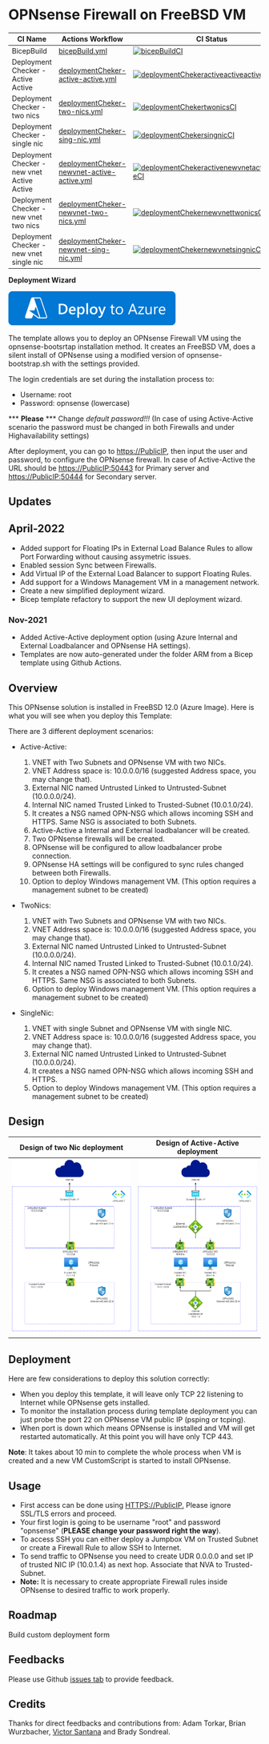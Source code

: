 # OPNsense Firewall on FreeBSD VM

CI Name | Actions Workflow | CI Status |
|--------|--------|--------|
| BicepBuild | [bicepBuild.yml](./.github/workflows/bicepBuild.yml) | [![bicepBuildCI](https://github.com/dmauser/opnazure/actions/workflows/bicepBuild.yml/badge.svg)](https://github.com/dmauser/opnazure/actions/workflows/bicepBuild.yml) |
| Deployment Checker - Active Active | [deploymentCheker-active-active.yml](./.github/workflows/deploymentCheker-active-active.yml) | [![deploymentChekeractiveactiveactiveCI](https://github.com/dmauser/opnazure/actions/workflows/deploymentCheker-active-active.yml/badge.svg)](https://github.com/dmauser/opnazure/actions/workflows/deploymentCheker-active-active.yml) |
| Deployment Checker - two nics | [deploymentCheker-two-nics.yml](./.github/workflows/deploymentCheker-two-nics.yml) | [![deploymentChekertwonicsCI](https://github.com/dmauser/opnazure/actions/workflows/deploymentCheker-two-nics.yml/badge.svg)](https://github.com/dmauser/opnazure/actions/workflows/deploymentCheker-two-nics.yml) |
| Deployment Checker - single nic | [deploymentCheker-sing-nic.yml](./.github/workflows/deploymentCheker-sing-nic.yml) | [![deploymentChekersingnicCI](https://github.com/dmauser/opnazure/actions/workflows/deploymentCheker-sing-nic.yml/badge.svg)](https://github.com/dmauser/opnazure/actions/workflows/deploymentCheker-sing-nic.yml) |
| Deployment Checker - new vnet Active Active | [deploymentCheker-newvnet-active-active.yml](./.github/workflows/deploymentCheker-newvnet-active-active.yml) | [![deploymentChekeractivenewvnetactiveactiveCI](https://github.com/dmauser/opnazure/actions/workflows/deploymentCheker-active-active.yml/badge.svg)](https://github.com/dmauser/opnazure/actions/workflows/deploymentCheker-active-active.yml) |
| Deployment Checker - new vnet two nics | [deploymentCheker-newvnet-two-nics.yml](./.github/workflows/deploymentCheker-two-nics.yml) | [![deploymentChekernewvnettwonicsCI](https://github.com/dmauser/opnazure/actions/workflows/deploymentCheker-newvnet-two-nics.yml/badge.svg)](https://github.com/dmauser/opnazure/actions/workflows/deploymentCheker-newvnet-two-nics.yml) |
| Deployment Checker - new vnet single nic | [deploymentCheker-newvnet-sing-nic.yml](./.github/workflows/deploymentCheker-sing-nic.yml) | [![deploymentChekernewvnetsingnicCI](https://github.com/dmauser/opnazure/actions/workflows/deploymentCheker-newvnet-sing-nic.yml/badge.svg)](https://github.com/dmauser/opnazure/actions/workflows/deploymentCheker-newvnet-sing-nic.yml) |

**Deployment Wizard**

[![Deploy To Azure](https://raw.githubusercontent.com/Azure/azure-quickstart-templates/master/1-CONTRIBUTION-GUIDE/images/deploytoazure.svg?sanitize=true)](https://portal.azure.com/#create/Microsoft.Template/uri/https%3A%2F%2Fraw.githubusercontent.com%2Fdmauser%2Fopnazure%2Fmaster%2FARM%2Fmain.json%3F/uiFormDefinitionUri/https%3A%2F%2Fraw.githubusercontent.com%2Fdmauser%2Fopnazure%2Fmaster%2Fbicep%2FuiFormDefinition.json)

The template allows you to deploy an OPNsense Firewall VM using the opnsense-bootsrtap installation method. It creates an FreeBSD VM, does a silent install of OPNsense using a modified version of opnsense-bootstrap.sh with the settings provided.

The login credentials are set during the installation process to:

- Username: root
- Password: opnsense (lowercase)

*** **Please** *** Change *default password!!!* (In case of using Active-Active scenario the password must be changed in both Firewalls and under Highavailability settings)

After deployment, you can go to <https://PublicIP>, then input the user and password, to configure the OPNsense firewall.
In case of Active-Active the URL should be <https://PublicIP:50443> for Primary server and <https://PublicIP:50444> for Secondary server.

## Updates

## April-2022
- Added support for Floating IPs in External Load Balance Rules to allow Port Forwarding without causing assymetric issues.
- Enabled session Sync between Firewalls.
- Add Virtual IP of the External Load Balancer to support Floating Rules.
- Add support for a Windows Management VM in a management network.
- Create a new simplified deployment wizard.
- Bicep template refactory to support the new UI deployment wizard.


### Nov-2021
- Added Active-Active deployment option (using Azure Internal and External Loadbalancer and OPNsense HA settings).
- Templates are now auto-generated under the folder ARM from a Bicep template using Github Actions.

## Overview

This OPNsense solution is installed in FreeBSD 12.0 (Azure Image).
Here is what you will see when you deploy this Template:

There are 3 different deployment scenarios:

- Active-Active:
    1) VNET with Two Subnets and OPNsense VM with two NICs.
    2) VNET Address space is: 10.0.0.0/16 (suggested Address space, you may change that).
    3) External NIC named Untrusted Linked to Untrusted-Subnet (10.0.0.0/24).
    4) Internal NIC named Trusted Linked to Trusted-Subnet (10.0.1.0/24).
    5) It creates a NSG named OPN-NSG which allows incoming SSH and HTTPS. Same NSG is associated to both Subnets.
    6) Active-Active a Internal and External loadbalancer will be created.
    7) Two OPNsense firewalls will be created.
    8) OPNsense will be configured to allow loadbalancer probe connection.
    9) OPNsense HA settings will be configured to sync rules changed between both Firewalls.
    10) Option to deploy Windows management VM. (This option requires a management subnet to be created)

- TwoNics:
    1) VNET with Two Subnets and OPNsense VM with two NICs.
    2) VNET Address space is: 10.0.0.0/16 (suggested Address space, you may change that).
    3) External NIC named Untrusted Linked to Untrusted-Subnet (10.0.0.0/24).
    4) Internal NIC named Trusted Linked to Trusted-Subnet (10.0.1.0/24).
    5) It creates a NSG named OPN-NSG which allows incoming SSH and HTTPS. Same NSG is associated to both Subnets.
    6) Option to deploy Windows management VM. (This option requires a management subnet to be created)

- SingleNic:
    1) VNET with single Subnet and OPNsense VM with single NIC.
    2) VNET Address space is: 10.0.0.0/16 (suggested Address space, you may change that).
    3) External NIC named Untrusted Linked to Untrusted-Subnet (10.0.0.0/24).
    4) It creates a NSG named OPN-NSG which allows incoming SSH and HTTPS.
    5) Option to deploy Windows management VM. (This option requires a management subnet to be created)

## Design

Design of two Nic deployment | Design of Active-Active deployment |
|--------|--------|
|![opnsense design](./images/two-nics.png)|![opnsense design](./images/active-active.png)|

## Deployment

Here are few considerations to deploy this solution correctly:

- When you deploy this template, it will leave only TCP 22 listening to Internet while OPNsense gets installed.
- To monitor the installation process during template deployment you can just probe the port 22 on OPNsense VM public IP (psping or tcping).
- When port is down which means OPNsense is installed and VM will get restarted automatically. At this point you will have only TCP 443.

**Note**: It takes about 10 min to complete the whole process when VM is created and a new VM CustomScript is started to install OPNsense.

## Usage

- First access can be done using <HTTPS://PublicIP.> Please ignore SSL/TLS errors and proceed.
- Your first login is going to be username "root" and password "opnsense" (**PLEASE change your password right the way**).
- To access SSH you can either deploy a Jumpbox VM on Trusted Subnet or create a Firewall Rule to allow SSH to Internet.
- To send traffic to OPNsense you need to create UDR 0.0.0.0 and set IP of trusted NIC IP (10.0.1.4) as next hop. Associate that NVA to Trusted-Subnet.
- **Note:** It is necessary to create appropriate Firewall rules inside OPNsense to desired traffic to work properly.

## Roadmap

Build custom deployment form

## Feedbacks

Please use Github [issues tab](https://github.com/dmauser/opnazure/issues) to provide feedback.

## Credits

Thanks for direct feedbacks and contributions from: Adam Torkar, Brian Wurzbacher, [Victor Santana](https://github.com/welasco) and Brady Sondreal.